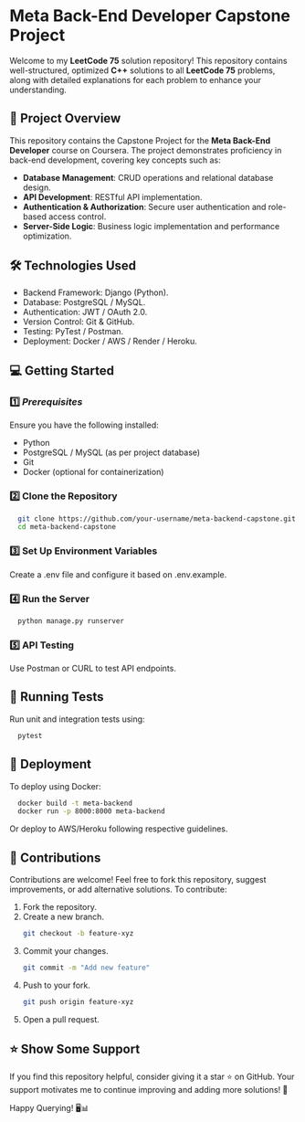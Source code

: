 # **Meta Back-End Developer Capstone Project**

Welcome to my **LeetCode 75** solution repository! This repository contains well-structured, optimized **C++** solutions to all **LeetCode 75** problems, along with detailed explanations for each problem to enhance your understanding.

## 📌 **Project Overview** 
This repository contains the Capstone Project for the **Meta Back-End Developer** course on Coursera. The project demonstrates proficiency in back-end development, covering key concepts such as:
- **Database Management**: CRUD operations and relational database design.
- **API Development**: RESTful API implementation.
- **Authentication & Authorization**: Secure user authentication and role-based access control.
- **Server-Side Logic**: Business logic implementation and performance optimization.


## 🛠️ **Technologies Used**  
- Backend Framework: Django (Python).
- Database: PostgreSQL / MySQL.
- Authentication: JWT / OAuth 2.0.
- Version Control: Git & GitHub.
- Testing: PyTest / Postman.
- Deployment: Docker / AWS / Render / Heroku.

## 💻 **Getting Started**

### 1️⃣ ***Prerequisites***
Ensure you have the following installed:
- Python
- PostgreSQL / MySQL (as per project database)
- Git
- Docker (optional for containerization)

### 2️⃣ Clone the Repository
```sh
  git clone https://github.com/your-username/meta-backend-capstone.git
  cd meta-backend-capstone
```

### 3️⃣ Set Up Environment Variables 
Create a .env file and configure it based on .env.example.

### 4️⃣ Run the Server
```sh
  python manage.py runserver
```
### 5️⃣ API Testing 
Use Postman or CURL to test API endpoints.

## 🧪 Running Tests
Run unit and integration tests using:
```sh
  pytest
```

## 🚀 **Deployment**
To deploy using Docker:
```sh
  docker build -t meta-backend
  docker run -p 8000:8000 meta-backend
```
Or deploy to AWS/Heroku following respective guidelines.

## 🤝 **Contributions**
Contributions are welcome! Feel free to fork this repository, suggest improvements, or add alternative solutions. To contribute:
1. Fork the repository.
2. Create a new branch.
   ```sh
   git checkout -b feature-xyz
3. Commit your changes.
   ```sh
   git commit -m "Add new feature"
4. Push to your fork.
   ```sh
   git push origin feature-xyz
5. Open a pull request.

## ⭐ **Show Some Support**
If you find this repository helpful, consider giving it a star ⭐ on GitHub. Your support motivates me to continue improving and adding more solutions! 🚀

Happy Querying! 🖥️📊
